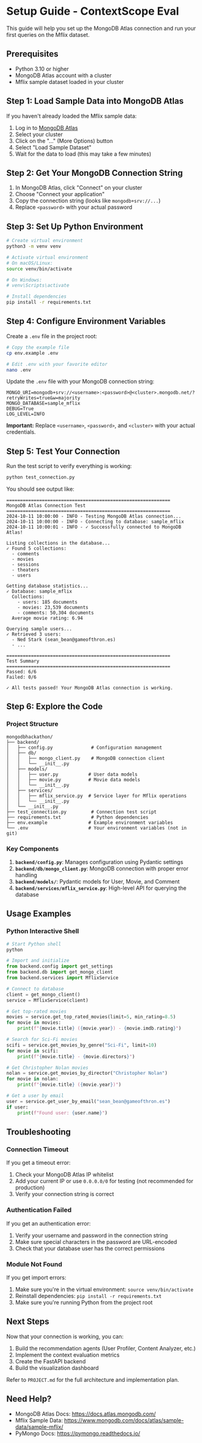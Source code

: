 # Setup Guide - ContextScope Eval

This guide will help you set up the MongoDB Atlas connection and run your first queries on the Mflix dataset.

## Prerequisites

- Python 3.10 or higher
- MongoDB Atlas account with a cluster
- Mflix sample dataset loaded in your cluster

## Step 1: Load Sample Data into MongoDB Atlas

If you haven't already loaded the Mflix sample data:

1. Log in to [MongoDB Atlas](https://cloud.mongodb.com)
2. Select your cluster
3. Click on the "..." (More Options) button
4. Select "Load Sample Dataset"
5. Wait for the data to load (this may take a few minutes)

## Step 2: Get Your MongoDB Connection String

1. In MongoDB Atlas, click "Connect" on your cluster
2. Choose "Connect your application"
3. Copy the connection string (looks like `mongodb+srv://...`)
4. Replace `<password>` with your actual password

## Step 3: Set Up Python Environment

```bash
# Create virtual environment
python3 -m venv venv

# Activate virtual environment
# On macOS/Linux:
source venv/bin/activate

# On Windows:
# venv\Scripts\activate

# Install dependencies
pip install -r requirements.txt
```

## Step 4: Configure Environment Variables

Create a `.env` file in the project root:

```bash
# Copy the example file
cp env.example .env

# Edit .env with your favorite editor
nano .env
```

Update the `.env` file with your MongoDB connection string:

```env
MONGO_URI=mongodb+srv://<username>:<password>@<cluster>.mongodb.net/?retryWrites=true&w=majority
MONGO_DATABASE=sample_mflix
DEBUG=True
LOG_LEVEL=INFO
```

**Important:** Replace `<username>`, `<password>`, and `<cluster>` with your actual credentials.

## Step 5: Test Your Connection

Run the test script to verify everything is working:

```bash
python test_connection.py
```

You should see output like:

```
============================================================
MongoDB Atlas Connection Test
============================================================
2024-10-11 10:00:00 - INFO - Testing MongoDB Atlas connection...
2024-10-11 10:00:00 - INFO - Connecting to database: sample_mflix
2024-10-11 10:00:01 - INFO - ✓ Successfully connected to MongoDB Atlas!

Listing collections in the database...
✓ Found 5 collections:
  - comments
  - movies
  - sessions
  - theaters
  - users

Getting database statistics...
✓ Database: sample_mflix
  Collections:
    - users: 185 documents
    - movies: 23,539 documents
    - comments: 50,304 documents
  Average movie rating: 6.94

Querying sample users...
✓ Retrieved 3 users:
  - Ned Stark (sean_bean@gameofthron.es)
  - ...

============================================================
Test Summary
============================================================
Passed: 6/6
Failed: 0/6

✓ All tests passed! Your MongoDB Atlas connection is working.
```

## Step 6: Explore the Code

### Project Structure

```
mongodbhackathon/
├── backend/
│   ├── config.py              # Configuration management
│   ├── db/
│   │   ├── mongo_client.py    # MongoDB connection client
│   │   └── __init__.py
│   ├── models/
│   │   ├── user.py           # User data models
│   │   ├── movie.py          # Movie data models
│   │   └── __init__.py
│   ├── services/
│   │   ├── mflix_service.py  # Service layer for Mflix operations
│   │   └── __init__.py
│   └── __init__.py
├── test_connection.py         # Connection test script
├── requirements.txt           # Python dependencies
├── env.example               # Example environment variables
└── .env                      # Your environment variables (not in git)
```

### Key Components

1. **`backend/config.py`**: Manages configuration using Pydantic settings
2. **`backend/db/mongo_client.py`**: MongoDB connection with proper error handling
3. **`backend/models/`**: Pydantic models for User, Movie, and Comment
4. **`backend/services/mflix_service.py`**: High-level API for querying the database

## Usage Examples

### Python Interactive Shell

```python
# Start Python shell
python

# Import and initialize
from backend.config import get_settings
from backend.db import get_mongo_client
from backend.services import MflixService

# Connect to database
client = get_mongo_client()
service = MflixService(client)

# Get top-rated movies
movies = service.get_top_rated_movies(limit=5, min_rating=8.5)
for movie in movies:
    print(f"{movie.title} ({movie.year}) - {movie.imdb.rating}")

# Search for Sci-Fi movies
scifi = service.get_movies_by_genre("Sci-Fi", limit=10)
for movie in scifi:
    print(f"{movie.title} - {movie.directors}")

# Get Christopher Nolan movies
nolan = service.get_movies_by_director("Christopher Nolan")
for movie in nolan:
    print(f"{movie.title} ({movie.year})")

# Get a user by email
user = service.get_user_by_email("sean_bean@gameofthron.es")
if user:
    print(f"Found user: {user.name}")
```

## Troubleshooting

### Connection Timeout

If you get a timeout error:
1. Check your MongoDB Atlas IP whitelist
2. Add your current IP or use `0.0.0.0/0` for testing (not recommended for production)
3. Verify your connection string is correct

### Authentication Failed

If you get an authentication error:
1. Verify your username and password in the connection string
2. Make sure special characters in the password are URL-encoded
3. Check that your database user has the correct permissions

### Module Not Found

If you get import errors:
1. Make sure you're in the virtual environment: `source venv/bin/activate`
2. Reinstall dependencies: `pip install -r requirements.txt`
3. Make sure you're running Python from the project root

## Next Steps

Now that your connection is working, you can:

1. Build the recommendation agents (User Profiler, Content Analyzer, etc.)
2. Implement the context evaluation metrics
3. Create the FastAPI backend
4. Build the visualization dashboard

Refer to `PROJECT.md` for the full architecture and implementation plan.

## Need Help?

- MongoDB Atlas Docs: https://docs.atlas.mongodb.com/
- Mflix Sample Data: https://www.mongodb.com/docs/atlas/sample-data/sample-mflix/
- PyMongo Docs: https://pymongo.readthedocs.io/

